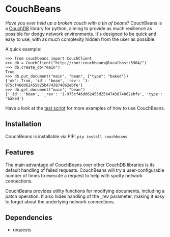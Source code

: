 # CouchBeans
*Have you ever held up a broken couch with a tin of beans?* CouchBeans is a [CouchDB](https://couchdb.apache.org/) library for python, aiming to provide as much resilience as possible for dodgy network environments. It's designed to be quick and easy to use, with as much complexity hidden from the user as possible.

A quick example:
```
>>> from couchbeans import CouchClient
>>> db = CouchClient("http://root:couchbeans@localhost:5984/")
>>> db.create_db("main")
True
>>> db.put_document("main", "bean", {"type": "baked"})
{'ok': True, 'id': 'bean', 'rev': '1-975cf46dd62455d25b4743874062ebfe'}
>>> db.get_document("main", "bean")
{'_id': 'bean', '_rev': '1-975cf46dd62455d25b4743874062ebfe', 'type': 'baked'}
```

Have a look at the [test script](./test/example.py) for more examples of how to use CouchBeans.

## Installation
CouchBeans is installable via PIP:
```pip install couchbeans```

## Features
The main advantage of CouchBeans over other CouchDB libraries is its default handling of failed requests. CouchBeans will try a user-configurable number of times to execute a request to help with spotty network connections.

CouchBeans provides utility functions for modifying documents, including a patch operation. It also hides handling of the _rev parameter, making it easy to forget about the underlying network connections.

## Dependencies

- requests
